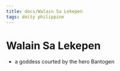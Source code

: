 ```yaml
---
title: docs/Walain Sa Lekepen
tags: deity philippine
---
```


# Walain Sa Lekepen
- a goddess courted by the hero Bantogen